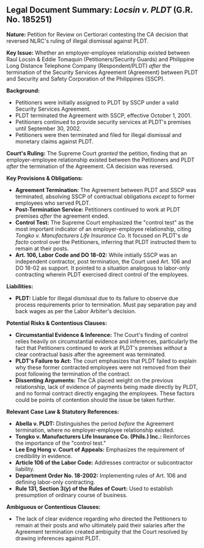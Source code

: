 ## Legal Document Summary: *Locsin v. PLDT* (G.R. No. 185251)

**Nature:** Petition for Review on Certiorari contesting the CA decision that reversed NLRC's ruling of illegal dismissal against PLDT.

**Key Issue:** Whether an employer-employee relationship existed between Raul Locsin & Eddie Tomaquin (Petitioners/Security Guards) and Philippine Long Distance Telephone Company (Respondent/PLDT) *after* the termination of the Security Services Agreement (Agreement) between PLDT and Security and Safety Corporation of the Philippines (SSCP).

**Background:**

*   Petitioners were initially assigned to PLDT by SSCP under a valid Security Services Agreement.
*   PLDT terminated the Agreement with SSCP, effective October 1, 2001.
*   Petitioners continued to provide security services at PLDT's premises until September 30, 2002.
*   Petitioners were then terminated and filed for illegal dismissal and monetary claims against PLDT.

**Court's Ruling:** The Supreme Court *granted* the petition, finding that an employer-employee relationship existed between the Petitioners and PLDT *after* the termination of the Agreement. CA decision was reversed.

**Key Provisions & Obligations:**

*   **Agreement Termination:** The Agreement between PLDT and SSCP was terminated, absolving SSCP of contractual obligations *except* to former employees who served PLDT.
*   **Post-Termination Service:** Petitioners continued to work at PLDT premises *after* the agreement ended.
*   **Control Test:** The Supreme Court emphasized the "control test" as the most important indicator of an employer-employee relationship, citing *Tongko v. Manufacturers Life Insurance Co.* It focused on PLDT's *de facto* control over the Petitioners, inferring that PLDT instructed them to remain at their posts.
*   **Art. 106, Labor Code and DO 18-02:** While initially SSCP was an independent contractor, post termination, the Court used Art. 106 and DO 18-02 as support. It pointed to a situation analogous to labor-only contracting wherein PLDT exercised direct control of the employees.

**Liabilities:**

*   **PLDT:** Liable for illegal dismissal due to its failure to observe due process requirements prior to termination.  Must pay separation pay and back wages as per the Labor Arbiter's decision.

**Potential Risks & Contentious Clauses:**

*   **Circumstantial Evidence & Inference:** The Court's finding of control relies heavily on circumstantial evidence and inferences, particularly the fact that Petitioners continued to work at PLDT's premises *without* a clear contractual basis after the agreement was terminated.
*   **PLDT's Failure to Act:** The court emphasizes that PLDT failed to explain why these former contracted employees were not removed from their post following the termination of the contract.
*   **Dissenting Arguments:** The CA placed weight on the previous relationship, lack of evidence of payments being made directly by PLDT, and no formal contract directly engaging the employees. These factors could be points of contention should the issue be taken further.

**Relevant Case Law & Statutory References:**

*   **Abella v. PLDT:** Distinguishes the period *before* the Agreement termination, where no employer-employee relationship existed.
*   **Tongko v. Manufacturers Life Insurance Co. (Phils.) Inc.:** Reinforces the importance of the "control test."
*   **Lee Eng Hong v. Court of Appeals:** Emphasizes the requirement of credibility in evidence.
*   **Article 106 of the Labor Code:** Addresses contractor or subcontractor liability.
*   **Department Order No. 18-2002:** Implementing rules of Art. 106 and defining labor-only contracting.
*   **Rule 131, Section 3(y) of the Rules of Court:** Used to establish presumption of ordinary course of business.

**Ambiguous or Contentious Clauses:**

*   The lack of clear evidence regarding *who* directed the Petitioners to remain at their posts and *who* ultimately paid their salaries after the Agreement termination created ambiguity that the Court resolved by drawing inferences against PLDT.
